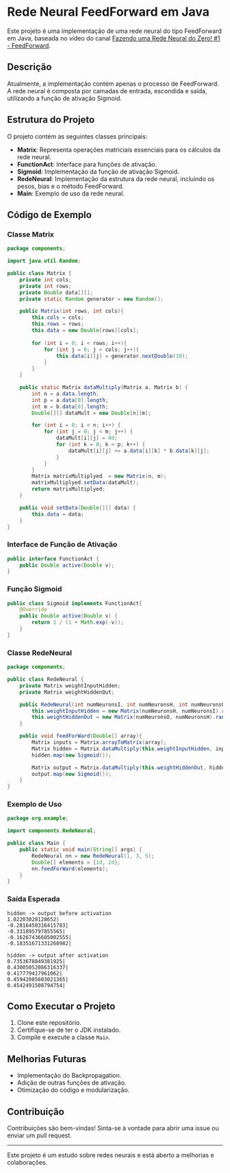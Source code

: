 # Rede Neural FeedForward em Java

Este projeto é uma implementação de uma rede neural do tipo FeedForward em Java, baseada no vídeo do canal [Fazendo uma Rede Neural do Zero! #1 - FeedForward](https://www.youtube.com/watch?v=d8U7ygZ48Sc&t=2154s).

## Descrição

Atualmente, a implementação contém apenas o processo de FeedForward. A rede neural é composta por camadas de entrada, escondida e saída, utilizando a função de ativação Sigmoid.

## Estrutura do Projeto

O projeto contém as seguintes classes principais:

- **Matrix**: Representa operações matriciais essenciais para os cálculos da rede neural.
- **FunctionAct**: Interface para funções de ativação.
- **Sigmoid**: Implementação da função de ativação Sigmoid.
- **RedeNeural**: Implementação da estrutura da rede neural, incluindo os pesos, bias e o método FeedForward.
- **Main**: Exemplo de uso da rede neural.

## Código de Exemplo

### Classe Matrix
```java
package components;

import java.util.Random;

public class Matrix {
    private int cols;
    private int rows;
    private Double data[][];
    private static Random generator = new Random();

    public Matrix(int rows, int cols){
        this.cols = cols;
        this.rows = rows;
        this.data = new Double[rows][cols];
        
        for (int i = 0; i < rows; i++){
            for (int j = 0; j < cols; j++){
                this.data[i][j] = generator.nextDouble(10);
            }
        }
    }

    public static Matrix dataMultiply(Matrix a, Matrix b) {
        int n = a.data.length;
        int p = a.data[0].length;
        int m = b.data[0].length;
        Double[][] dataMult = new Double[n][m];

        for (int i = 0; i < n; i++) {
            for (int j = 0; j < m; j++) {
                dataMult[i][j] = 0d;
                for (int k = 0; k < p; k++) {
                    dataMult[i][j] += a.data[i][k] * b.data[k][j];
                }
            }
        }
        Matrix matrixMultiplyed  = new Matrix(n, m);
        matrixMultiplyed.setData(dataMult);
        return matrixMultiplyed;
    }

    public void setData(Double[][] data) {
        this.data = data;
    }
}
```

### Interface de Função de Ativação
```java
public interface FunctionAct {
    public Double active(Double v);
}
```

### Função Sigmoid
```java
public class Sigmoid implements FunctionAct{
    @Override
    public Double active(Double v) {
        return 1 / (1 + Math.exp(-v));
    }
}
```

### Classe RedeNeural
```java
package components;

public class RedeNeural {
    private Matrix weightInputHidden;
    private Matrix weightHiddenOut;

    public RedeNeural(int numNeuronsI, int numNeuronsH, int numNeuronsO){
        this.weightInputHidden = new Matrix(numNeuronsH, numNeuronsI).randomize();
        this.weightHiddenOut = new Matrix(numNeuronsO, numNeuronsH).randomize();
    }

    public void feedForWard(Double[] array){
        Matrix inputs = Matrix.arrayToMatrix(array);
        Matrix hidden = Matrix.dataMultiply(this.weightInputHidden, inputs);
        hidden.map(new Sigmoid());

        Matrix output = Matrix.dataMultiply(this.weightHiddenOut, hidden);
        output.map(new Sigmoid());
    }
}
```

### Exemplo de Uso
```java
package org.example;

import components.RedeNeural;

public class Main {
    public static void main(String[] args) {
        RedeNeural nn = new RedeNeural(1, 3, 5);
        Double[] elements = {1d, 2d};
        nn.feedForWard(elements);
    }
}
```

### Saída Esperada
```
hidden -> output before activation
1.02203028128652|
-0.2816450316415783|
-0.331895797855565|
-0.16267436605002555|
-0.18351671331268982|

hidden -> output after activation
0.7353678849381925|
0.43005052086316337|
0.417779417961062|
0.45942085603021365|
0.4542491508794754|
```

## Como Executar o Projeto
1. Clone este repositório.
2. Certifique-se de ter o JDK instalado.
3. Compile e execute a classe `Main`.

## Melhorias Futuras
- Implementação do Backpropagation.
- Adição de outras funções de ativação.
- Otimização do código e modularização.

## Contribuição
Contribuições são bem-vindas! Sinta-se à vontade para abrir uma issue ou enviar um pull request.

---

Este projeto é um estudo sobre redes neurais e está aberto a melhorias e colaborações.
